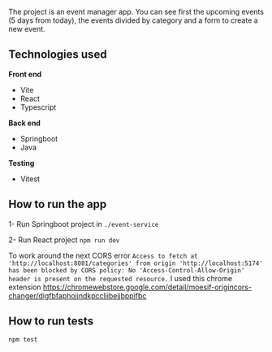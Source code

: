The project is an event manager app. You can see first the upcoming events (5 days from today), the events divided by category and a form to create a new event.

## Technologies used

**Front end**

- Vite
- React
- Typescript

**Back end**

- Springboot
- Java

**Testing**

- Vitest

## How to run the app

1- Run Springboot project in
`./event-service`

2- Run React project
`npm run dev`

To work around the next CORS error
`Access to fetch at 'http://localhost:8081/categories' from origin 'http://localhost:5174' has been blocked by CORS policy: No 'Access-Control-Allow-Origin' header is present on the requested resource.`
I used this chrome extension
https://chromewebstore.google.com/detail/moesif-origincors-changer/digfbfaphojjndkpccljibejjbppifbc

## How to run tests

`npm test`
